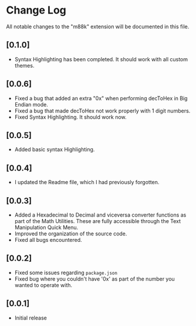 # Change Log
All notable changes to the "m88k" extension will be documented in this file.

## [0.1.0]

- Syntax Highlighting has been completed. It should work with all custom themes. 

## [0.0.6]

- Fixed a bug that added an extra "0x" when performing decToHex in Big Endian mode.
- Fixed a bug that made decToHex not work properly with 1 digit numbers.
- Fixed Syntax Highlighting. It should work now.

## [0.0.5]

- Added basic syntax Highlighting.

## [0.0.4]

- I updated the Readme file, which I had previously forgotten.

## [0.0.3]

- Added a Hexadecimal to Decimal and viceversa converter functions as part of the Math Utilities. These are fully accessible through the Text Manipulation Quick Menu.
- Improved the organization of the source code.
- Fixed all bugs encountered.

## [0.0.2]

- Fixed some issues regarding `package.json`
- Fixed bug where you couldn't have '0x' as part of the number you wanted to operate with.

## [0.0.1]

- Initial release